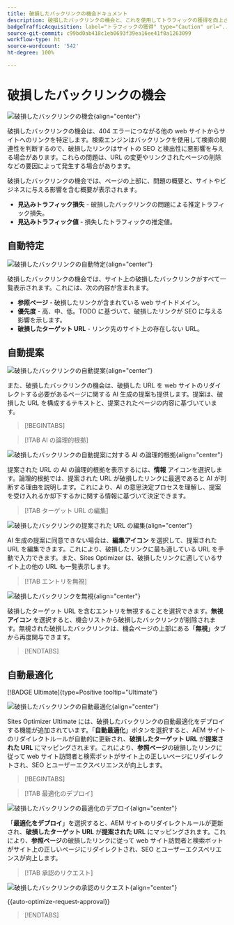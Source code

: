 ```yaml
---
title: 破損したバックリンクの機会ドキュメント
description: 破損したバックリンクの機会と、これを使用してトラフィックの獲得を向上させる方法について説明します。
badgeTrafficAcquisition: label="トラフィックの獲得" type="Caution" url="../../opportunity-types/traffic-acquisition.md" tooltip="トラフィックの獲得"
source-git-commit: c99bd0ab418c1eb0693f39ea16ee41f8a1263099
workflow-type: ht
source-wordcount: '542'
ht-degree: 100%

---
```



# 破損したバックリンクの機会

![破損したバックリンクの機会](./assets/broken-backlinks/hero.png){align="center"}

破損したバックリンクの機会は、404 エラーにつながる他の web サイトからサイトへのリンクを特定します。検索エンジンはバックリンクを使用して検索の関連性を判断するので、破損したリンクはサイトの SEO と検出性に悪影響を与える場合があります。これらの問題は、URL の変更やリンクされたページの削除などの要因によって発生する場合があります。

破損したバックリンクの機会では、ページの上部に、問題の概要と、サイトやビジネスに与える影響を含む概要が表示されます。

* **見込みトラフィック損失** - 破損したバックリンクの問題による推定トラフィック損失。
* **見込みトラフィック値** - 損失したトラフィックの推定値。

## 自動特定

![破損したバックリンクの自動特定](./assets/broken-backlinks/auto-identify.png){align="center"}

破損したバックリンクの機会では、サイト上の破損したバックリンクがすべて一覧表示されます。これには、次の内容が含まれます。

* **参照ページ** - 破損したリンクが含まれている web サイトドメイン。
* **優先度** - 高、中、低。TODO に基づいて、破損したリンクが SEO に与える影響を示します。
* **破損したターゲット URL** - リンク先のサイト上の存在しない URL。

## 自動提案

![破損したバックリンクの自動提案](./assets/broken-backlinks/auto-suggest.png){align="center"}

また、破損したバックリンクの機会は、破損した URL を web サイトのリダイレクトする必要があるページに関する AI 生成の提案も提供します。提案は、破損した URL を構成するテキストと、提案されたページの内容に基づいています。


>[!BEGINTABS]

>[!TAB AI の論理的根拠]

![破損したバックリンクの自動提案に対する AI の論理的根拠](./assets/broken-backlinks/auto-suggest-ai-rationale.png){align="center"}

提案された URL の AI の論理的根拠を表示するには、**情報** アイコンを選択します。論理的根拠では、提案された URL が破損したリンクに最適であると AI が判断する理由を説明します。これにより、AI の意思決定プロセスを理解し、提案を受け入れるか却下するかに関する情報に基づいて決定できます。

>[!TAB ターゲット URL の編集]

![破損したバックリンクの提案された URL の編集](./assets/broken-backlinks/edit-target-url.png){align="center"}

AI 生成の提案に同意できない場合は、**編集アイコン** を選択して、提案された URL を編集できます。これにより、破損したリンクに最も適している URL を手動で入力できます。また、Sites Optimizer は、破損したリンクに適しているサイト上の他の URL も一覧表示します。

>[!TAB エントリを無視]

![破損したバックリンクを無視](./assets/broken-backlinks/ignore.png){align="center"}

破損したターゲット URL を含むエントリを無視することを選択できます。**無視アイコン** を選択すると、機会リストから破損したバックリンクが削除されます。無視された破損したバックリンクは、機会ページの上部にある「**無視**」タブから再度関与できます。

>[!ENDTABS]

## 自動最適化

[!BADGE Ultimate]{type=Positive tooltip="Ultimate"}

![破損したバックリンクの自動最適化](./assets/broken-backlinks/auto-optimize.png){align="center"}

Sites Optimizer Ultimate には、破損したバックリンクの自動最適化をデプロイする機能が追加されています。「**自動最適化**」ボタンを選択すると、AEM サイトのリダイレクトルールが自動的に更新され、**破損したターゲット URL** が&#x200B;**提案された URL** にマッピングされます。これにより、**参照ページ**&#x200B;の破損したリンクに従って web サイト訪問者と検索ボットがサイト上の正しいページにリダイレクトされ、SEO とユーザーエクスペリエンスが向上します。

>[!BEGINTABS]

>[!TAB 最適化のデプロイ]

![破損したバックリンクの最適化のデプロイ](./assets/broken-backlinks/deploy-optimization.png){align="center"}

「**最適化をデプロイ**」を選択すると、AEM サイトのリダイレクトルールが更新され、**破損したターゲット URL** が&#x200B;**提案された URL** にマッピングされます。これにより、**参照ページ**&#x200B;の破損したリンクに従って web サイト訪問者と検索ボットがサイト上の正しいページにリダイレクトされ、SEO とユーザーエクスペリエンスが向上します。

>[!TAB 承認のリクエスト]

![破損したバックリンクの承認のリクエスト](./assets/broken-backlinks/request-approval.png){align="center"}

{{auto-optimize-request-approval}}

>[!ENDTABS]

